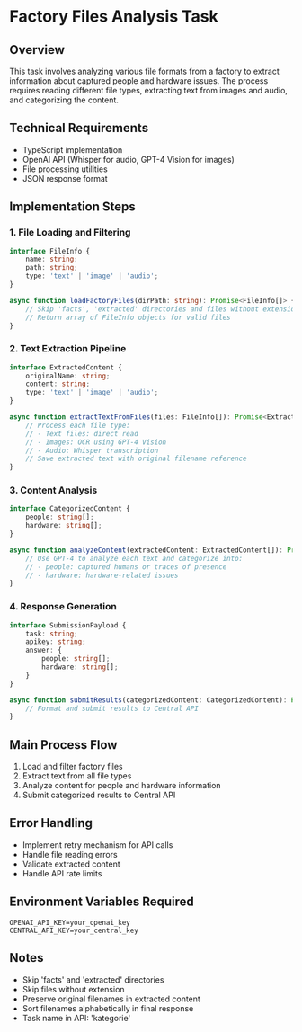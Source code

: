 # Factory Files Analysis Task

## Overview
This task involves analyzing various file formats from a factory to extract information about captured people and hardware issues. The process requires reading different file types, extracting text from images and audio, and categorizing the content.

## Technical Requirements
- TypeScript implementation
- OpenAI API (Whisper for audio, GPT-4 Vision for images)
- File processing utilities
- JSON response format

## Implementation Steps

### 1. File Loading and Filtering
```typescript
interface FileInfo {
    name: string;
    path: string;
    type: 'text' | 'image' | 'audio';
}

async function loadFactoryFiles(dirPath: string): Promise<FileInfo[]> {
    // Skip 'facts', 'extracted' directories and files without extension
    // Return array of FileInfo objects for valid files
}
```

### 2. Text Extraction Pipeline
```typescript
interface ExtractedContent {
    originalName: string;
    content: string;
    type: 'text' | 'image' | 'audio';
}

async function extractTextFromFiles(files: FileInfo[]): Promise<ExtractedContent[]> {
    // Process each file type:
    // - Text files: direct read
    // - Images: OCR using GPT-4 Vision
    // - Audio: Whisper transcription
    // Save extracted text with original filename reference
}
```

### 3. Content Analysis
```typescript
interface CategorizedContent {
    people: string[];
    hardware: string[];
}

async function analyzeContent(extractedContent: ExtractedContent[]): Promise<CategorizedContent> {
    // Use GPT-4 to analyze each text and categorize into:
    // - people: captured humans or traces of presence
    // - hardware: hardware-related issues
}
```

### 4. Response Generation
```typescript
interface SubmissionPayload {
    task: string;
    apikey: string;
    answer: {
        people: string[];
        hardware: string[];
    }
}

async function submitResults(categorizedContent: CategorizedContent): Promise<string> {
    // Format and submit results to Central API
}
```

## Main Process Flow
1. Load and filter factory files
2. Extract text from all file types
3. Analyze content for people and hardware information
4. Submit categorized results to Central API

## Error Handling
- Implement retry mechanism for API calls
- Handle file reading errors
- Validate extracted content
- Handle API rate limits

## Environment Variables Required
```env
OPENAI_API_KEY=your_openai_key
CENTRAL_API_KEY=your_central_key
```

## Notes
- Skip 'facts' and 'extracted' directories
- Skip files without extension
- Preserve original filenames in extracted content
- Sort filenames alphabetically in final response
- Task name in API: 'kategorie' 